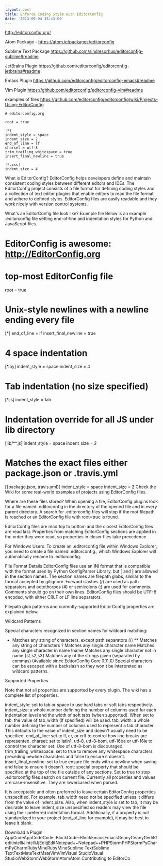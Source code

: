 ```yaml
---
layout: post
title: Enforce Coding Style with EditorConfig
date: '2013-09-04 18:43:00'
---
```


http://editorconfig.org/

Atom Package - https://atom.io/packages/editorconfig

Sublime Text Package https://github.com/sindresorhus/editorconfig-sublime#readme

JetBrains Plugin https://github.com/editorconfig/editorconfig-jetbrains#readme

Emacs Plugin https://github.com/editorconfig/editorconfig-emacs#readme

Vim Plugin https://github.com/editorconfig/editorconfig-vim#readme



examples of files https://github.com/editorconfig/editorconfig/wiki/Projects-Using-EditorConfig



```
# editorconfig.org

root = true

[*]
indent_style = space
indent_size = 2
end_of_line = lf
charset = utf-8
trim_trailing_whitespace = true
insert_final_newline = true

[*.css]
indent_size = 4
```

What is EditorConfig?
EditorConfig helps developers define and maintain consistent coding styles between different editors and IDEs. The EditorConfig project consists of a file format for defining coding styles and a collection of text editor plugins that enable editors to read the file format and adhere to defined styles. EditorConfig files are easily readable and they work nicely with version control systems.

What's an EditorConfig file look like?
Example file
Below is an example .editorconfig file setting end-of-line and indentation styles for Python and JavaScript files.

# EditorConfig is awesome: http://EditorConfig.org

# top-most EditorConfig file
root = true

# Unix-style newlines with a newline ending every file
[*]
end_of_line = lf
insert_final_newline = true

# 4 space indentation
[*.py]
indent_style = space
indent_size = 4

# Tab indentation (no size specified)
[*.js]
indent_style = tab

# Indentation override for all JS under lib directory
[lib/**.js]
indent_style = space
indent_size = 2

# Matches the exact files either package.json or .travis.yml
[{package.json,.travis.yml}]
indent_style = space
indent_size = 2
Check the Wiki for some real-world examples of projects using EditorConfig files.

Where are these files stored?
When opening a file, EditorConfig plugins look for a file named .editorconfig in the directory of the opened file and in every parent directory. A search for .editorconfig files will stop if the root filepath is reached or an EditorConfig file with root=true is found.

EditorConfig files are read top to bottom and the closest EditorConfig files are read last. Properties from matching EditorConfig sections are applied in the order they were read, so properties in closer files take precedence.

For Windows Users: To create an .editorconfig file within Windows Explorer, you need to create a file named .editorconfig., which Windows Explorer will automatically rename to .editorconfig.

File Format Details
EditorConfig files use an INI format that is compatible with the format used by Python ConfigParser Library, but [ and ] are allowed in the section names. The section names are filepath globs, similar to the format accepted by gitignore. Forward slashes (/) are used as path separators and octothorpes (#) or semicolons (;) are used for comments. Comments should go on their own lines. EditorConfig files should be UTF-8 encoded, with either CRLF or LF line separators.

Filepath glob patterns and currently-supported EditorConfig properties are explained below.

Wildcard Patterns

Special characters recognized in section names for wildcard matching:

*	Matches any string of characters, except path separators (/)
**	Matches any string of characters
?	Matches any single character
name	Matches any single character in name
!name	Matches any single character not in name
{s1,s2,s3}	Matches any of the strings given (separated by commas) (Available since EditorConfig Core 0.11.0)
Special characters can be escaped with a backslash so they won't be interpreted as wildcard patterns.

Supported Properties

Note that not all properties are supported by every plugin. The wiki has a complete list of properties.

indent_style: set to tab or space to use hard tabs or soft tabs respectively.
indent_size: a whole number defining the number of columns used for each indentation level and the width of soft tabs (when supported). When set to tab, the value of tab_width (if specified) will be used.
tab_width: a whole number defining the number of columns used to represent a tab character. This defaults to the value of indent_size and doesn't usually need to be specified.
end_of_line: set to lf, cr, or crlf to control how line breaks are represented.
charset: set to latin1, utf-8, utf-8-bom, utf-16be or utf-16le to control the character set. Use of utf-8-bom is discouraged.
trim_trailing_whitespace: set to true to remove any whitespace characters preceding newline characters and false to ensure it doesn't.
insert_final_newline: set to true ensure file ends with a newline when saving and false to ensure it doesn't.
root: special property that should be specified at the top of the file outside of any sections. Set to true to stop .editorconfig files search on current file.
Currently all properties and values are case-insensitive. They are lowercased when parsed.

It is acceptable and often preferred to leave certain EditorConfig properties unspecified. For example, tab_width need not be specified unless it differs from the value of indent_size. Also, when indent_style is set to tab, it may be desirable to leave indent_size unspecified so readers may view the file using their preferred indentation format. Additionally, if a property is not standardized in your project (end_of_line for example), it may be best to leave it blank.

Download a Plugin
AppCodeAppCodeCode::BlockCode::BlockEmacsEmacsGeanyGeanyGeditGeditintelliJintelliJjEditjEditNotepad++Notepad++PHPStormPHPStormPyCharmPyCharmRubyMineRubyMineSublime TextSublime TextTextMateTextMateVimVimVisual StudioVisual StudioWebStormWebStormAtomAtom
Contributing to EditorCo